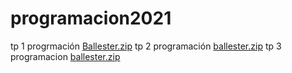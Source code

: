 # programacion2021 
tp  1 progrmación 
[Ballester.zip](https://github.com/BrunoBallester02/programacion2021/files/6379719/Ballester.zip)
tp 2 programación 
[ballester.zip](https://github.com/BrunoBallester02/programacion2021/files/6380272/ballester.zip)
tp 3 programacion 
[ballester.zip](https://github.com/BrunoBallester02/programacion2021/files/6572165/ballester.zip)
